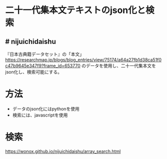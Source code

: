 # 二十一代集本文テキストのjson化と検索
## # nijuichidaishu

『日本古典籍データセット』の「本文」
https://researchmap.jp/blogs/blog_entries/view/75174/a64a27fb1d38ca51f0c47b9645e347f9?frame_id=653770
のデータを使用し、二十一代集本文をjson化し、検索可能にする。

# 方法
+ データのjson化にはpythonを使用
+ 検索には、javascriptを使用

# 検索
https://wonox.github.io/nijuichidaishu/array_search.html
